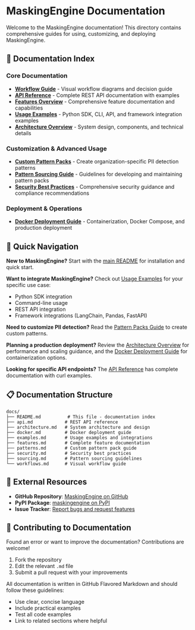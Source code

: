 # MaskingEngine Documentation

Welcome to the MaskingEngine documentation! This directory contains comprehensive guides for using, customizing, and deploying MaskingEngine.

## 📖 Documentation Index

### Core Documentation
- **[Workflow Guide](workflows.md)** - Visual workflow diagrams and decision guide
- **[API Reference](api.md)** - Complete REST API documentation with examples
- **[Features Overview](features.md)** - Comprehensive feature documentation and capabilities
- **[Usage Examples](examples.md)** - Python SDK, CLI, API, and framework integration examples
- **[Architecture Overview](architecture.md)** - System design, components, and technical details

### Customization & Advanced Usage
- **[Custom Pattern Packs](patterns.md)** - Create organization-specific PII detection patterns
- **[Pattern Sourcing Guide](sourcing.md)** - Guidelines for developing and maintaining pattern packs
- **[Security Best Practices](security.md)** - Comprehensive security guidance and compliance recommendations

### Deployment & Operations
- **[Docker Deployment Guide](docker.md)** - Containerization, Docker Compose, and production deployment

## 🚀 Quick Navigation

**New to MaskingEngine?** Start with the [main README](../README.md) for installation and quick start.

**Want to integrate MaskingEngine?** Check out [Usage Examples](examples.md) for your specific use case:
- Python SDK integration
- Command-line usage
- REST API integration
- Framework integrations (LangChain, Pandas, FastAPI)

**Need to customize PII detection?** Read the [Pattern Packs Guide](patterns.md) to create custom patterns.

**Planning a production deployment?** Review the [Architecture Overview](architecture.md) for performance and scaling guidance, and the [Docker Deployment Guide](docker.md) for containerization options.

**Looking for specific API endpoints?** The [API Reference](api.md) has complete documentation with curl examples.

## 📋 Documentation Structure

```
docs/
├── README.md          # This file - documentation index
├── api.md            # REST API reference
├── architecture.md   # System architecture and design
├── docker.md         # Docker deployment guide
├── examples.md       # Usage examples and integrations
├── features.md       # Complete feature documentation
├── patterns.md       # Custom pattern pack guide
├── security.md       # Security best practices
├── sourcing.md       # Pattern sourcing guidelines
└── workflows.md      # Visual workflow guide
```

## 🔗 External Resources

- **GitHub Repository**: [MaskingEngine on GitHub](https://github.com/foofork/maskingengine)
- **PyPI Package**: [maskingengine on PyPI](https://pypi.org/project/maskingengine/)
- **Issue Tracker**: [Report bugs and request features](https://github.com/foofork/maskingengine/issues)

## 📝 Contributing to Documentation

Found an error or want to improve the documentation? Contributions are welcome!

1. Fork the repository
2. Edit the relevant `.md` file
3. Submit a pull request with your improvements

All documentation is written in GitHub Flavored Markdown and should follow these guidelines:
- Use clear, concise language
- Include practical examples
- Test all code examples
- Link to related sections where helpful